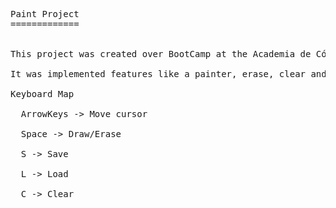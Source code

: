 <pre>
Paint Project
=============


This project was created over BootCamp at the Academia de Código.

It was implemented features like a painter, erase, clear and load.

Keyboard Map
  
  ArrowKeys -> Move cursor

  Space -> Draw/Erase

  S -> Save

  L -> Load

  C -> Clear

</pre>
